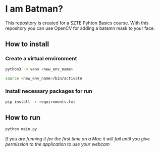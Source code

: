 # I am Batman?

This repository is created for a SZTE Pyhton Basics course.
With this repository you can use OpenCV for adding a batamn mask to your face.

## How to install

### Create a virtual environment
```bash
python3 -m venv <new_env_name>
```

```bash
source <new_env_name>/bin/activate
```

### Install necessary packages for run
``` bash
pip install -r requirements.txt
```

## How to run
``` bash
python main.py
```

*If you are funning it for the first time on a Mac it will fail until you 
give permission to the application to use your webcam*